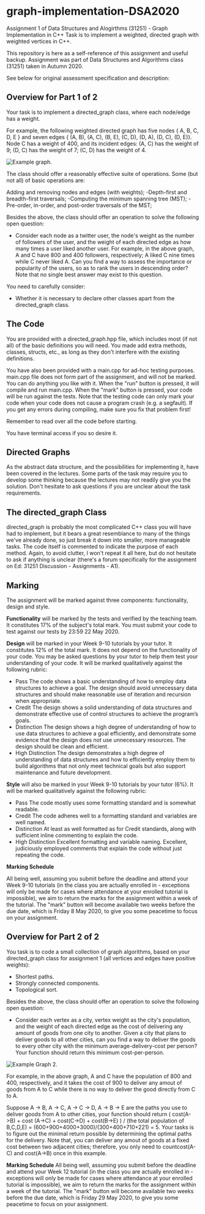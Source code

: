 # graph-implementation-DSA2020
Assignment 1 of Data Structures and Alogirthms (31251) - Graph Implementation in C++
Task is to implement a weighted, directed graph with weighted vertices in C++.

This repository is here as a self-reference of this assignment and useful backup. Assignment was part of Data Structures and Algorithms class (31251) taken in Autumn 2020.

See below for original assessment specification and description:

## Overview for Part 1 of 2
Your task is to implement a directed_graph class, where each node/edge has a weight.

For example, the following weighted directed graph has five nodes { A, B, C, D, E } and seven edges { (A, B), (A, C), (B, E), (C, D), (D, A), (D, C), (D, E)}. Node C has a weight of 400, and its incident edges: (A, C) has the weight of 9; (D, C) has the weight of 7; (C, D) has the weight of 4.

![Example graph.](https://imgur.com/QqV6oAw.png)

The class should offer a reasonably effective suite of operations. Some (but not all) of basic operations are:

Adding and removing nodes and edges (with weights);
-Depth-first and breadth-first traversals;
-Computing the minimum spanning tree (MST);
-Pre-order, in-order, and post-order traversals of the MST;

Besides the above, the class should offer an operation to solve the following open question:
- Consider each node as a twitter user, the node's weight as the number of followers of the user, and the weight of each directed edge as how many times a user liked another user. For example, in the above graph, A and C have 800 and 400 followers, respectively; A liked C nine times while C never liked A. Can you find a way to assess the importance or popularity of the users, so as to rank the users in descending order? Note that no single best answer may exist to this question.

You need to carefully consider:
- Whether it is necessary to declare other classes apart from the directed_graph class.

## The Code
You are provided with a directed_graph.hpp file, which includes most (if not all) of the basic definitions you will need. You made add extra methods, classes, structs, etc., as long as they don't interfere with the existing definitions.

You have also been provided with a main.cpp for ad-hoc testing purposes. main.cpp file does not form part of the assignment, and will not be marked. You can do anything you like with it. When the "run" button is pressed, it will compile and run main.cpp. When the "mark" button is pressed, your code will be run against the tests. Note that the testing code can only mark your code when your code does not cause a program crash (e.g. a segfault). If you get any errors during compiling, make sure you fix that problem first!

Remember to read over all the code before starting.

You have terminal access if you so desire it.

## Directed Graphs
As the abstract data structure, and the possibilities for implementing it, have been covered in the lectures. Some parts of the task may require you to develop some thinking because the lectures may not readily give you the solution. Don't hesitate to ask questions if you are unclear about the task requirements. 

## The directed_graph Class
directed_graph is probably the most complicated C++ class you will have had to implement, but it bears a great resemblance to many of the things we've already done, so just break it down into smaller, more manageable tasks. The code itself is commented to indicate the purpose of each method. Again, to avoid clutter, I won't repeat it all here, but do not hesitate to ask if anything is unclear (there's a forum specifically for the assignment on Ed: 31251 Discussion - Assignments - A1).

## Marking
The assignment will be marked against three components: functionality, design and style.

**Functionality** will be marked by the tests and verified by the teaching team. It constitutes 17% of the subject's total mark. You must submit your code to test against our tests by 23:59 22 May 2020.

**Design** will be marked in your Week 9-10 tutorials by your tutor. It constitutes 12% of the total mark. It does not depend on the functionality of your code. You may be asked questions by your tutor to help them test your understanding of your code. It will be marked qualitatively against the following rubric:
- Pass The code shows a basic understanding of how to employ data structures to achieve a goal. The design should avoid unnecessary data structures and should make reasonable use of iteration and recursion when appropriate.
- Credit The design shows a solid understanding of data structures and demonstrate effective use of control structures to achieve the program’s goals.
- Distinction The design shows a high degree of understanding of how to use data structures to achieve a goal efficiently, and demonstrate some evidence that the design does not use unnecessary resources. The design should be clean and efficient.
- High Distinction The design demonstrates a high degree of understanding of data structures and how to efficiently employ them to build algorithms that not only meet technical goals but also support maintenance and future development.

**Style** will also be marked in your Week 9-10 tutorials by your tutor (6%). It will be marked qualitatively against the following rubric:
- Pass The code mostly uses some formatting standard and is somewhat readable.
- Credit The code adheres well to a formatting standard and variables are well named.
- Distinction At least as well formatted as for Credit standards, along with sufficient inline commenting to explain the code.
- High Distinction Excellent formatting and variable naming. Excellent, judiciously employed comments that explain the code without just repeating the code.

**Marking Schedule**

All being well, assuming you submit before the deadline and attend your Week 9-10 tutorials (in the class you are actually enrolled in - exceptions will only be made for cases where attendance at your enrolled tutorial is impossible), we aim to return the marks for the assignment within a week of the tutorial. The "mark" button will become available two weeks before the due date, which is Friday 8 May 2020, to give you some peacetime to focus on your assignment.

## Overview for Part 2 of 2
You task is to code a small collection of graph algorithms, based on your directed_graph class for assignment 1 (all vertices and edges have positive weights): 
- Shortest paths.
- Strongly connected components.
- Topological sort.

Besides the above, the class should offer an operation to solve the following open question:
- Consider each vertex as a city, vertex weight as the city's population, and the weight of each directed edge as the cost of delivering any amount of goods from one city to another. Given a city that plans to deliver goods to all other cities, can you find a way to deliver the goods to every other city with the minimum average-delivery-cost per person? Your function should return this minimum cost-per-person.

![Example Graph 2.](https://imgur.com/0WOm6iL.png)

For example, in the above graph, A and C have the population of 800 and 400, respectively, and it takes the cost of 900 to deliver any amout of goods from A to C while there is no way to deliver the good directly from C to A.

Suppose A -> B, A -> C, A -> C -> D, A -> B -> E are the paths you use to deliver goods from A to other cities, your function should return ( cost(A->B) + cost (A->C) + cost(C->D) + cost(B->E) ) / (the total population of B,C,D,E) = (600+900+4000+3000)/(300+400+710+221) = 5. Your tasks is to figure out the minimal return possible by determining the optimal paths for the delivery. Note that, you can deliver any amout of goods at a fixed cost between two adjacent cities; therefore, you only need to countcost(A-C) and cost(A->B) once in this example.

**Marking Schedule**
All being well, assuming you submit before the deadline and attend your Week 12 tutorial (in the class you are actually enrolled in - exceptions will only be made for cases where attendance at your enrolled tutorial is impossible), we aim to return the marks for the assignment within a week of the tutorial. The "mark" button will become available two weeks before the due date, which is Friday 29 May 2020, to give you some peacetime to focus on your assignment.